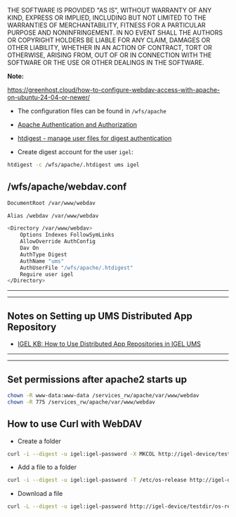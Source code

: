 THE SOFTWARE IS PROVIDED "AS IS", WITHOUT WARRANTY OF ANY KIND, EXPRESS OR IMPLIED, INCLUDING BUT NOT LIMITED TO THE WARRANTIES OF MERCHANTABILITY, FITNESS FOR A PARTICULAR PURPOSE AND NONINFRINGEMENT. IN NO EVENT SHALL THE AUTHORS OR COPYRIGHT HOLDERS BE LIABLE FOR ANY CLAIM, DAMAGES OR OTHER LIABILITY, WHETHER IN AN ACTION OF CONTRACT, TORT OR OTHERWISE, ARISING FROM, OUT OF OR IN CONNECTION WITH THE SOFTWARE OR THE USE OR OTHER DEALINGS IN THE SOFTWARE.

**Note:**

https://greenhost.cloud/how-to-configure-webdav-access-with-apache-on-ubuntu-24-04-or-newer/

- The configuration files can be found in `/wfs/apache`

- [Apache Authentication and Authorization](https://httpd.apache.org/docs/2.4/howto/auth.html)

- [htdigest - manage user files for digest authentication](https://httpd.apache.org/docs/2.4/programs/htdigest.html)

- Create digest account for the user `igel`:

```bash linenums="1"
htdigest -c /wfs/apache/.htdigest ums igel
```

## /wfs/apache/webdav.conf

```bash linenums="1"
DocumentRoot /var/www/webdav

Alias /webdav /var/www/webdav

<Directory /var/www/webdav>
    Options Indexes FollowSymLinks
    AllowOverride AuthConfig
    Dav On
    AuthType Digest
    AuthName "ums"
    AuthUserFile "/wfs/apache/.htdigest"
    Reguire user igel
</Directory>
```

-----

-----

## Notes on Setting up UMS Distributed App Repository

- [IGEL KB: How to Use Distributed App Repositories in IGEL UMS](https://kb.igel.com/en/universal-management-suite/current/how-to-use-distributed-app-repositories-in-igel-um)

-----

-----

## Set permissions after apache2 starts up

```bash linenums="1"
chown -R www-data:www-data /services_rw/apache/var/www/webdav
chown -R 775 /services_rw/apache/var/www/webdav
```

## How to use Curl with WebDAV

- Create a folder

```bash linenums="1"
curl -i --digest -u igel:igel-password -X MKCOL http://igel-device/testdir
```

- Add a file to a folder

```bash linenums="1"
curl -i --digest -u igel:igel-password -T /etc/os-release http://igel-device/testdir/os-release
```

- Download a file

```bash linenums="1"
curl -L --digest -u igel:igel-password http://igel-device/testdir/os-release --output /tmp/os-release
```